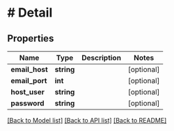 # # Detail

## Properties

Name | Type | Description | Notes
------------ | ------------- | ------------- | -------------
**email_host** | **string** |  | [optional]
**email_port** | **int** |  | [optional]
**host_user** | **string** |  | [optional]
**password** | **string** |  | [optional]

[[Back to Model list]](../../README.md#models) [[Back to API list]](../../README.md#endpoints) [[Back to README]](../../README.md)
